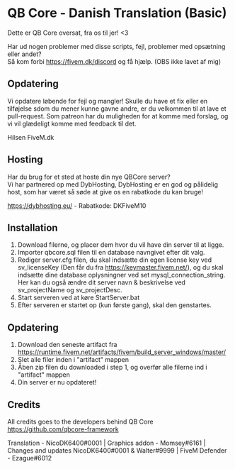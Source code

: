 # QB Core - Danish Translation (Basic) 

Dette er QB Core oversat, fra os til jer! &lt;3

Har ud nogen problemer med disse scripts, fejl, problemer med opsætning eller andet?  
Så kom forbi https://fivem.dk/discord og få hjælp.  (OBS ikke lavet af mig)

## Opdatering
Vi opdatere løbende for fejl og mangler!
Skulle du have et fix eller en tilføjelse sdom du mener kunne gavne andre, er du velkommen til at lave et pull-request.
Som patreon har du muligheden for at komme med forslag, og vi vil glædeligt komme med feedback til det. 

Hilsen FiveM.dk

## Hosting
Har du brug for et sted at hoste din nye QBCore server?  
Vi har partnered op med DybHosting, DybHosting er en god og pålidelig host, som har været så søde at give os en rabatkode du kan bruge!  

https://dybhosting.eu/ - Rabatkode: DKFiveM10

## Installation
1. Download filerne, og placer dem hvor du vil have din server til at ligge.
2. Importer qbcore.sql filen til en database navngivet efter dit valg.
3. Rediger server.cfg filen, du skal indsætte din egen license key ved sv_licenseKey (Den får du fra https://keymaster.fivem.net/), og du skal indsætte dine database oplysningner ved set mysql_connection_string. Her kan du også ændre dit server navn & beskrivelse ved sv_projectName og sv_projectDesc.
4. Start serveren ved at køre StartServer.bat
5. Efter serveren er startet op (kun første gang), skal den genstartes. 

## Opdatering
1. Download den seneste artifact fra https://runtime.fivem.net/artifacts/fivem/build_server_windows/master/
2. Slet alle filer inden i "artifact" mappen
3. Åben zip filen du downloaded i step 1, og overfør alle filerne ind i "artifact" mappen
4. Din server er nu opdateret!

## Credits
All credits goes to the developers behind QB Core https://github.com/qbcore-framework

Translation - NicoDK6400#0001 | Graphics addon - Momsey#6161 | Changes and updates NicoDK6400#0001 & Walter#9999 | FiveM Defender - Ezague#6012
